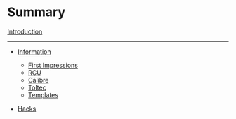 # Summary

[Introduction](introduction.md)

---


- [Information](info/index.md)
    - [First Impressions](info/first.md)
    - [RCU]()
    - [Calibre]()
    - [Toltec]()
    - [Templates]()

- [Hacks](hacks/index.md)
